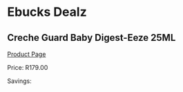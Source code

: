 
# Ebucks Dealz
## Creche Guard Baby Digest-Eeze 25ML
[Product Page](https://www.ebucks.com/web/shop/productSelected.do?prodId=548700021&catId=363334443)

Price: R179.00

Savings: 


	